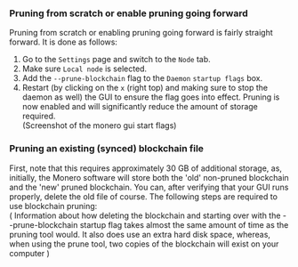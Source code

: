 ### Pruning from scratch or enable pruning going forward
Pruning from scratch or enabling pruning going forward is fairly straight forward. It is done as follows:
1. Go to the `Settings` page and switch to the `Node` tab.
2. Make sure `Local node` is selected.
3. Add the `--prune-blockchain` flag to the `Daemon` `startup flags` box.
4. Restart (by clicking on the `x` (right top) and making sure to stop the daemon as well) the GUI to ensure the flag goes into effect.
Pruning is now enabled and will significantly reduce the amount of storage required.   
(Screenshot of the monero gui start flags)

### Pruning an existing (synced) blockchain file
First, note that this requires approximately 30 GB of additional storage, as, initially, the Monero software will store both the 'old' non-pruned blockchain and the 'new' pruned blockchain. You can, after verifying that your GUI runs properly, delete the old file of course. The following steps are required to use blockchain pruning:   
( Information about how deleting the blockchain and starting over with the --prune-blockchain startup flag takes almost the same amount of time as the pruning tool would. It also does use an extra hard disk space, whereas, when using the prune tool, two copies of the blockchain will exist on your computer )
